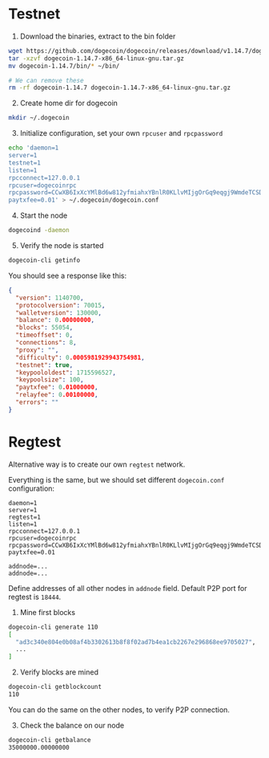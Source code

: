 # Testnet

1. Download the binaries, extract to the bin folder
```sh
wget https://github.com/dogecoin/dogecoin/releases/download/v1.14.7/dogecoin-1.14.7-x86_64-linux-gnu.tar.gz
tar -xzvf dogecoin-1.14.7-x86_64-linux-gnu.tar.gz
mv dogecoin-1.14.7/bin/* ~/bin/

# We can remove these
rm -rf dogecoin-1.14.7 dogecoin-1.14.7-x86_64-linux-gnu.tar.gz
```

2. Create home dir for dogecoin
```sh
mkdir ~/.dogecoin
```

3. Initialize configuration, set your own `rpcuser` and `rpcpassword`
```sh
echo 'daemon=1
server=1
testnet=1
listen=1
rpcconnect=127.0.0.1
rpcuser=dogecoinrpc
rpcpassword=CCwXB6IxXcYMlBd6w812yfmiahxYBnlR0KLlvMIjgOrGq9eqgj9WmdeTCSDVo4w9
paytxfee=0.01' > ~/.dogecoin/dogecoin.conf
```

4. Start the node
```sh
dogecoind -daemon
```

5. Verify the node is started
```sh
dogecoin-cli getinfo
```

You should see a response like this:
```json
{
  "version": 1140700,
  "protocolversion": 70015,
  "walletversion": 130000,
  "balance": 0.00000000,
  "blocks": 55054,
  "timeoffset": 0,
  "connections": 8,
  "proxy": "",
  "difficulty": 0.0005981929943754981,
  "testnet": true,
  "keypoololdest": 1715596527,
  "keypoolsize": 100,
  "paytxfee": 0.01000000,
  "relayfee": 0.00100000,
  "errors": ""
}
```

# Regtest

Alternative way is to create our own `regtest` network.

Everything is the same, but we should set different `dogecoin.conf` configuration:
```
daemon=1
server=1
regtest=1
listen=1
rpcconnect=127.0.0.1
rpcuser=dogecoinrpc
rpcpassword=CCwXB6IxXcYMlBd6w812yfmiahxYBnlR0KLlvMIjgOrGq9eqgj9WmdeTCSDVo4w9
paytxfee=0.01

addnode=...
addnode=...
```
Define addresses of all other nodes in `addnode` field. Default P2P port for regtest is `18444`.

1. Mine first blocks
```sh
dogecoin-cli generate 110
[
  "ad3c340e804e0b08af4b3302613b8f8f02ad7b4ea1cb2267e296868ee9705027",
  ...
]
```

2. Verify blocks are mined
```sh
dogecoin-cli getblockcount
110
```
You can do the same on the other nodes, to verify P2P connection.

3. Check the balance on our node
```sh
dogecoin-cli getbalance
35000000.00000000
```